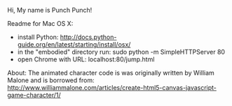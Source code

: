 Hi, My name is Punch Punch!

Readme for Mac OS X:

* install Python: http://docs.python-guide.org/en/latest/starting/install/osx/
* in the "embodied" directory run: sudo python -m SimpleHTTPServer 80
* open Chrome with URL: localhost:80/jump.html


About:
The animated character code is was originally written by William Malone and is borrowed from:
http://www.williammalone.com/articles/create-html5-canvas-javascript-game-character/1/

